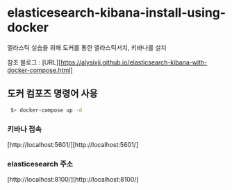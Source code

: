 # elasticesearch-kibana-install-using-docker
엘라스틱 실습을 위해 도커를 통한 엘라스틱서치, 키바나를 설치

참조 블로그 : [URL][https://alysivji.github.io/elasticsearch-kibana-with-docker-compose.html]


## 도커 컴포즈 명령어 사용
```bash
 $> docker-compose up -d
```

### 키바나 접속
[http://localhost:5601/][http://localhost:5601/]

### elasticesearch 주소
[http://localhost:8100/][http://localhost:8100/]
